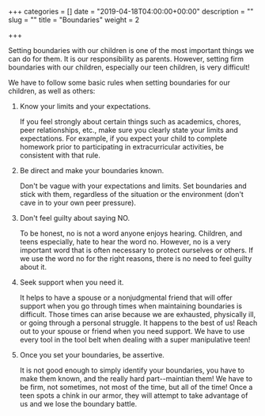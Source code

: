 +++
categories = []
date = "2019-04-18T04:00:00+00:00"
description = ""
slug = ""
title = "Boundaries"
weight = 2

+++

Setting boundaries with our children is one of the most important things we can do for them. It is our responsibility as parents. However, setting firm boundaries with our children, especially our teen children, is very difficult!

We have to follow some basic rules when setting boundaries for our children, as well as others:

1. Know your limits and your expectations.

   If you feel strongly about certain things such as academics, chores, peer relationships, etc., make sure you clearly state your limits and expectations. For example, if you expect your child to complete homework prior to participating in extracurricular activities, be consistent with that rule.
2. Be direct and make your boundaries known.

   Don't be vague with your expectations and limits. Set boundaries and stick with them, regardless of the situation or the environment (don't cave in to your own peer pressure).
3. Don't feel guilty about saying NO.

   To be honest, no is not a word anyone enjoys hearing. Children, and teens especially, hate to hear the word no. However, no is a very important word that is often necessary to protect ourselves or others. If we use the word no for the right reasons, there is no need to feel guilty about it.
4. Seek support when you need it.

   It helps to have a spouse or a nonjudgmental friend that will offer support when you go through times when maintaining boundaries is difficult. Those times can arise because we are exhausted, physically ill, or going through a personal struggle. It happens to the best of us!  Reach out to your spouse or friend when you need support. We have to use every tool in the tool belt when dealing with a super manipulative teen!
5. Once you set your boundaries, be assertive.

   It is not good enough to simply identify your boundaries, you have to make them known, and the really hard part--maintian them! We have to be firm, not sometimes, not most of the time, but all of the time! Once a teen spots a chink in our armor, they will attempt to take advantage of us and we lose the boundary battle.